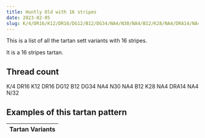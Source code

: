 ```yaml
---
title: Huntly Old with 16 stripes
date: 2023-02-05
slug: K/4/DR16/K12/DR16/DG12/B12/DG34/NA4/N30/NA4/B12/K28/NA4/DRA14/NA4/N/32
---
```

This is a list of all the tartan sett variants with 16 stripes.

It is a 16 stripes tartan.


## Thread count
K/4 DR16 K12 DR16 DG12 B12 DG34 NA4 N30 NA4 B12 K28 NA4 DRA14 NA4 N/32

## Examples of this tartan pattern

| Tartan Variants |
|---------------|
